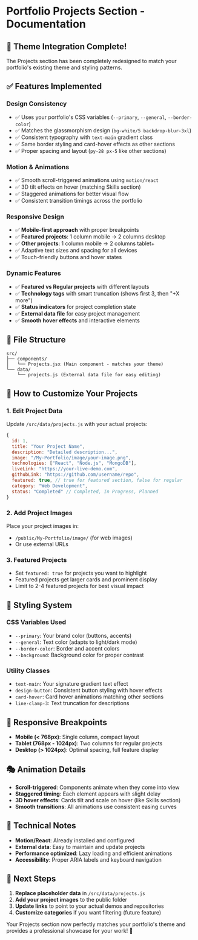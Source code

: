 # Portfolio Projects Section - Documentation

## 🎨 **Theme Integration Complete!**

The Projects section has been completely redesigned to match your portfolio's existing theme and styling patterns.

## ✅ **Features Implemented**

### **Design Consistency**

- ✅ Uses your portfolio's CSS variables (`--primary`, `--general`, `--border-color`)
- ✅ Matches the glassmorphism design (`bg-white/5 backdrop-blur-3xl`)
- ✅ Consistent typography with `text-main` gradient class
- ✅ Same border styling and card-hover effects as other sections
- ✅ Proper spacing and layout (`py-28 px-5` like other sections)

### **Motion & Animations**

- ✅ Smooth scroll-triggered animations using `motion/react`
- ✅ 3D tilt effects on hover (matching Skills section)
- ✅ Staggered animations for better visual flow
- ✅ Consistent transition timings across the portfolio

### **Responsive Design**

- ✅ **Mobile-first approach** with proper breakpoints
- ✅ **Featured projects**: 1 column mobile → 2 columns desktop
- ✅ **Other projects**: 1 column mobile → 2 columns tablet+
- ✅ Adaptive text sizes and spacing for all devices
- ✅ Touch-friendly buttons and hover states

### **Dynamic Features**

- ✅ **Featured vs Regular projects** with different layouts
- ✅ **Technology tags** with smart truncation (shows first 3, then "+X more")
- ✅ **Status indicators** for project completion state
- ✅ **External data file** for easy project management
- ✅ **Smooth hover effects** and interactive elements

## 📁 **File Structure**

```
src/
├── components/
│   └── Projects.jsx (Main component - matches your theme)
└── data/
    └── projects.js (External data file for easy editing)
```

## 🚀 **How to Customize Your Projects**

### **1. Edit Project Data**

Update `/src/data/projects.js` with your actual projects:

```javascript
{
  id: 1,
  title: "Your Project Name",
  description: "Detailed description...",
  image: "/My-Portfolio/image/your-image.png",
  technologies: ["React", "Node.js", "MongoDB"],
  liveLink: "https://your-live-demo.com",
  githubLink: "https://github.com/username/repo",
  featured: true, // true for featured section, false for regular
  category: "Web Development",
  status: "Completed" // Completed, In Progress, Planned
}
```

### **2. Add Project Images**

Place your project images in:

- `/public/My-Portfolio/image/` (for web images)
- Or use external URLs

### **3. Featured Projects**

- Set `featured: true` for projects you want to highlight
- Featured projects get larger cards and prominent display
- Limit to 2-4 featured projects for best visual impact

## 🎯 **Styling System**

### **CSS Variables Used**

- `--primary`: Your brand color (buttons, accents)
- `--general`: Text color (adapts to light/dark mode)
- `--border-color`: Border and accent colors
- `--background`: Background color for proper contrast

### **Utility Classes**

- `text-main`: Your signature gradient text effect
- `design-button`: Consistent button styling with hover effects
- `card-hover`: Card hover animations matching other sections
- `line-clamp-3`: Text truncation for descriptions

## 📱 **Responsive Breakpoints**

- **Mobile (< 768px)**: Single column, compact layout
- **Tablet (768px - 1024px)**: Two columns for regular projects
- **Desktop (> 1024px)**: Optimal spacing, full feature display

## 🎭 **Animation Details**

- **Scroll-triggered**: Components animate when they come into view
- **Staggered timing**: Each element appears with slight delay
- **3D hover effects**: Cards tilt and scale on hover (like Skills section)
- **Smooth transitions**: All animations use consistent easing curves

## 🔧 **Technical Notes**

- **Motion/React**: Already installed and configured
- **External data**: Easy to maintain and update projects
- **Performance optimized**: Lazy loading and efficient animations
- **Accessibility**: Proper ARIA labels and keyboard navigation

## 🚀 **Next Steps**

1. **Replace placeholder data** in `/src/data/projects.js`
2. **Add your project images** to the public folder
3. **Update links** to point to your actual demos and repositories
4. **Customize categories** if you want filtering (future feature)

Your Projects section now perfectly matches your portfolio's theme and provides a professional showcase for your work! 🎉
